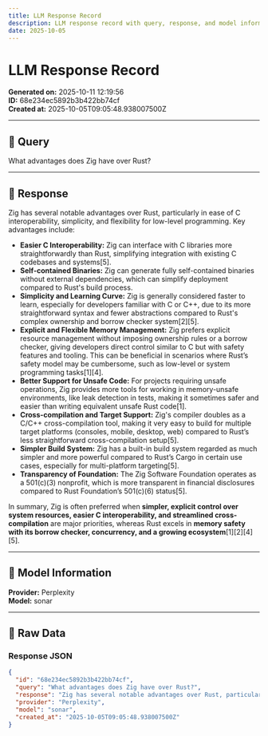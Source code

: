 ```yaml
---
title: LLM Response Record
description: LLM response record with query, response, and model information
date: 2025-10-05
---
```


# LLM Response Record

**Generated on:** 2025-10-11 12:19:56  
**ID:** 68e234ec5892b3b422bb74cf  
**Created at:** 2025-10-05T09:05:48.938007500Z

---

## 🤖 Query

What advantages does Zig have over Rust?

---

## 💬 Response

Zig has several notable advantages over Rust, particularly in ease of C interoperability, simplicity, and flexibility for low-level programming. Key advantages include:

- **Easier C Interoperability:** Zig can interface with C libraries more straightforwardly than Rust, simplifying integration with existing C codebases and systems[5].
- **Self-contained Binaries:** Zig can generate fully self-contained binaries without external dependencies, which can simplify deployment compared to Rust's build process.
- **Simplicity and Learning Curve:** Zig is generally considered faster to learn, especially for developers familiar with C or C++, due to its more straightforward syntax and fewer abstractions compared to Rust's complex ownership and borrow checker system[2][5].
- **Explicit and Flexible Memory Management:** Zig prefers explicit resource management without imposing ownership rules or a borrow checker, giving developers direct control similar to C but with safety features and tooling. This can be beneficial in scenarios where Rust’s safety model may be cumbersome, such as low-level or system programming tasks[1][4].
- **Better Support for Unsafe Code:** For projects requiring unsafe operations, Zig provides more tools for working in memory-unsafe environments, like leak detection in tests, making it sometimes safer and easier than writing equivalent unsafe Rust code[1].
- **Cross-compilation and Target Support:** Zig's compiler doubles as a C/C++ cross-compilation tool, making it very easy to build for multiple target platforms (consoles, mobile, desktop, web) compared to Rust’s less straightforward cross-compilation setup[5].
- **Simpler Build System:** Zig has a built-in build system regarded as much simpler and more powerful compared to Rust’s Cargo in certain use cases, especially for multi-platform targeting[5].
- **Transparency of Foundation:** The Zig Software Foundation operates as a 501(c)(3) nonprofit, which is more transparent in financial disclosures compared to Rust Foundation’s 501(c)(6) status[5].

In summary, Zig is often preferred when **simpler, explicit control over system resources, easier C interoperability, and streamlined cross-compilation** are major priorities, whereas Rust excels in **memory safety with its borrow checker, concurrency, and a growing ecosystem**[1][2][4][5].

---

## 🔧 Model Information

**Provider:** Perplexity  
**Model:** sonar

---

## 📄 Raw Data

### Response JSON
```json
{
  "id": "68e234ec5892b3b422bb74cf",
  "query": "What advantages does Zig have over Rust?",
  "response": "Zig has several notable advantages over Rust, particularly in ease of C interoperability, simplicity, and flexibility for low-level programming. Key advantages include:\n\n- **Easier C Interoperability:** Zig can interface with C libraries more straightforwardly than Rust, simplifying integration with existing C codebases and systems[5].\n- **Self-contained Binaries:** Zig can generate fully self-contained binaries without external dependencies, which can simplify deployment compared to Rust's build process.\n- **Simplicity and Learning Curve:** Zig is generally considered faster to learn, especially for developers familiar with C or C++, due to its more straightforward syntax and fewer abstractions compared to Rust's complex ownership and borrow checker system[2][5].\n- **Explicit and Flexible Memory Management:** Zig prefers explicit resource management without imposing ownership rules or a borrow checker, giving developers direct control similar to C but with safety features and tooling. This can be beneficial in scenarios where Rust\u2019s safety model may be cumbersome, such as low-level or system programming tasks[1][4].\n- **Better Support for Unsafe Code:** For projects requiring unsafe operations, Zig provides more tools for working in memory-unsafe environments, like leak detection in tests, making it sometimes safer and easier than writing equivalent unsafe Rust code[1].\n- **Cross-compilation and Target Support:** Zig's compiler doubles as a C/C++ cross-compilation tool, making it very easy to build for multiple target platforms (consoles, mobile, desktop, web) compared to Rust\u2019s less straightforward cross-compilation setup[5].\n- **Simpler Build System:** Zig has a built-in build system regarded as much simpler and more powerful compared to Rust\u2019s Cargo in certain use cases, especially for multi-platform targeting[5].\n- **Transparency of Foundation:** The Zig Software Foundation operates as a 501(c)(3) nonprofit, which is more transparent in financial disclosures compared to Rust Foundation\u2019s 501(c)(6) status[5].\n\nIn summary, Zig is often preferred when **simpler, explicit control over system resources, easier C interoperability, and streamlined cross-compilation** are major priorities, whereas Rust excels in **memory safety with its borrow checker, concurrency, and a growing ecosystem**[1][2][4][5].",
  "provider": "Perplexity",
  "model": "sonar",
  "created_at": "2025-10-05T09:05:48.938007500Z"
}
```